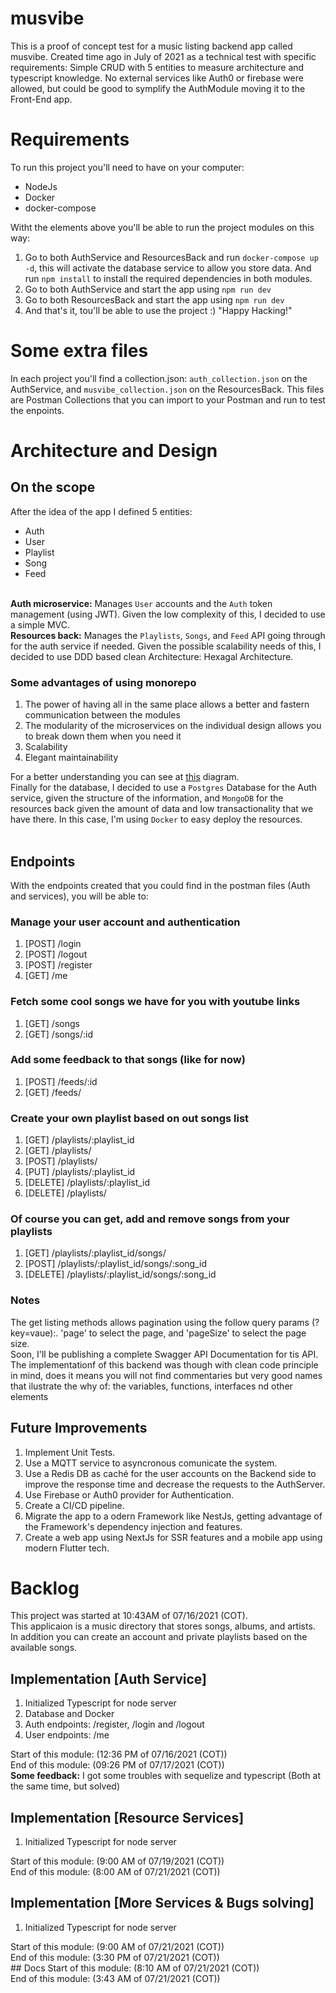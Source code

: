 # musvibe
This is a proof of concept test for a music listing backend app called musvibe. Created time ago in July of 2021 as a technical test with specific requirements: Simple CRUD with 5 entities to measure architecture and typescript knowledge. No external services like Auth0 or firebase were allowed, but could be good to symplify the AuthModule moving it to the Front-End app.

# Requirements

To run this project you'll need to have on your computer:<br>
<ul>
    <li>NodeJs</li>
    <li>Docker</li>
    <li>docker-compose</li>
</ul>
Witht the elements above you'll be able to run the project modules on this way:<br>
<ol>
    <li>Go to both AuthService and ResourcesBack and run <code class="terminal">docker-compose up -d</code>, this will activate the database service to allow you store data. And run <code class="terminal">npm install</code> to install the required dependencies in both modules.</li>
    <li>Go to both AuthService and start the app using <code class="terminal">npm run dev</code></li>
    <li>Go to both ResourcesBack and start the app using <code class="terminal">npm run dev</code></li>
    <li>And that's it, tou'll be able to use the project :) "Happy Hacking!"</li>
</ol>


# Some extra files

In each project you'll find a collection.json: <code>auth_collection.json</code> on the AuthService, and <code>musvibe_collection.json</code> on the ResourcesBack. This files are Postman Collections that you can import to your Postman and run to test the enpoints.

# Architecture and Design

## **On the scope**

After the idea of the app I defined 5 entities:<br>
<ul>
    <li>Auth</li>
    <li>User</li>
    <li>Playlist</li>
    <li>Song</li>
    <li>Feed</li>
</ul>
<br/>
    <b>Auth microservice:</b> Manages <code class="tomato">User</code> accounts and the <code  class="tomato">Auth</code> token management (using JWT). Given the low complexity of this, I decided to use a simple MVC.<br/>
    <b>Resources back:</b> Manages the <code  class="tomato">Playlists</code>, <code  class="tomato">Songs</code>, and  <code  class="tomato">Feed</code> API going through for the auth service if needed. Given the possible scalability needs of this, I decided to use DDD based clean Architecture: Hexagal Architecture. 

### Some advantages of using monorepo
<ol>
    <li>The power of having all in the same place allows a better and fastern communication between the modules</li>
    <li>The modularity of the microservices on the individual design allows you to break down them when you need it</li>
    <li>Scalability</li>
    <li>Elegant maintainability</li>
</ol>

For a better understanding you can see at <a href="https://github.com/jmcontreras10/musvibe/blob/main/arch.png?raw=true">this</a> diagram.<br>
Finally for the database, I decided to use a <code  class="tomato">Postgres</code> Database for the Auth service, given the structure of the information, and <code  class="tomato">MongoDB</code> for the resources back given the amount of data and low transactionality that we have there. In this case, I'm using <code  class="tomato">Docker</code> to easy deploy the resources.<br><br>

## **Endpoints**
With the endpoints created that you could find in the postman files (Auth and services), you will be able to:<br/>
### Manage your user account and authentication
<ol>
    <li>[POST] /login</li>
    <li>[POST] /logout</li>
    <li>[POST] /register</li>
    <li>[GET]  /me</li>
</ol>

### Fetch some cool songs we have for you with youtube links
<ol>
    <li>[GET]  /songs</li>
    <li>[GET]  /songs/:id</li>
</ol>

### Add some feedback to that songs (like for now)
<ol>
    <li>[POST] /feeds/:id</li>
    <li>[GET]  /feeds/</li>
</ol>

### Create your own playlist based on out songs list
<ol>
    <li>[GET]     /playlists/:playlist_id</li>
    <li>[GET]     /playlists/</li>
    <li>[POST]    /playlists/</li>
    <li>[PUT]     /playlists/:playlist_id</li>
    <li>[DELETE]  /playlists/:playlist_id</li>
    <li>[DELETE]  /playlists/</li>
</ol>

### Of course you can get, add and remove songs from your playlists
<ol>
    <li>[GET]     /playlists/:playlist_id/songs/</li>
    <li>[POST]    /playlists/:playlist_id/songs/:song_id</li>
    <li>[DELETE]  /playlists/:playlist_id/songs/:song_id</li>
</ol>

### Notes
The get listing methods allows pagination using the follow query params (?key=vaue):. 'page' to select the page, and 'pageSize' to select the page size.<br/>
Soon, I'll be publishing a complete Swagger API Documentation for tis API.<br/>
The implementationf of this backend was though with clean code principle in mind, does it means you will not find commentaries but very good names that ilustrate the why of: the variables, functions, interfaces nd other elements

## **Future Improvements**
<ol>
    <li>Implement Unit Tests.</li>
    <li>Use a MQTT service to asyncronous comunicate the system.</li>
    <li>Use a Redis DB as caché for the user accounts on the Backend side to improve the response time and decrease the requests to the AuthServer.</li>
    <li>Use Firebase or Auth0 provider for Authentication.</li>
    <li>Create a CI/CD pipeline.</li>
    <li>Migrate the app to a odern Framework like NestJs, getting advantage of the Framework's dependency injection and features.</li>
    <li>Create a web app using NextJs for SSR features and a mobile app using modern Flutter tech.</li>
</ol>

# Backlog

This project was started at 10:43AM of 07/16/2021 (COT).<br>
This applicaion is a music directory that stores songs, albums, and artists.<br>
In addition you can create an account and private playlists based on the available songs.

## Implementation [Auth Service] 
<ol>
    <li>Initialized Typescript for node server</li>
    <li>Database and Docker</li>
    <li>Auth endpoints: /register, /login and /logout</li>
    <li>User endpoints: /me</li>
</ol>
Start of this module: (12:36 PM of 07/16/2021 (COT))<br>
End of this module: (09:26 PM of 07/17/2021 (COT))<br>
<strong>Some feedback:</strong> I got some troubles with sequelize and typescript (Both at the same time, but solved)

## Implementation [Resource Services]
<ol>
    <li>Initialized Typescript for node server</li>
</ol>
Start of this module: (9:00 AM of 07/19/2021 (COT))<br>
End of this module: (8:00 AM of 07/21/2021 (COT))<br>

## Implementation [More Services & Bugs solving]
<ol>
    <li>Initialized Typescript for node server</li>
</ol>
Start of this module: (9:00 AM of 07/21/2021 (COT))<br>
End of this module: (3:30 PM of 07/21/2021 (COT))<br>
## Docs
Start of this module: (8:10 AM of 07/21/2021 (COT))<br>
End of this module: (3:43 AM of 07/21/2021 (COT))<br>
